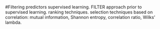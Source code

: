 #Filtering predictors supervised learning.
FILTER approach prior to supervised learning. ranking techniques. selection techniques based on correlation: mutual information, Shannon entropy, correlation ratio, Wilks' lambda.